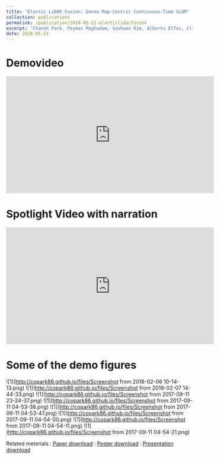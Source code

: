 ```yaml
---
title: "Elastic LiDAR Fusion: Dense Map-Centric Continuous-Time SLAM"
collection: publications
permalink: /publication/2018-05-21-elasticlidarfusion
excerpt: "Chanoh Park, Peyman Moghadam, Soohwan Kim, Alberto Elfes, Clinton Fookes, Sridha Sridharan, ICRA 2018.<br> <img src='/images/elastic_lidar_main.png'>"
date: 2018-05-21
---
```



# Demovideo
<iframe width="560" height="315" src="https://www.youtube.com/embed/QNNLncT9XmQ" frameborder="0" allow="autoplay; encrypted-media"> </iframe>
<br>

# Spotlight Video with narration
<iframe width="560" height="315" src="https://www.youtube.com/embed/bFxwsDEUAb4" frameborder="0" allow="autoplay; encrypted-media"> </iframe>
<br>

# Some of the demo figures
![1](http://copark86.github.io/files/Screenshot from 2018-02-06 10-14-13.png)
![1](http://copark86.github.io/files/Screenshot from 2018-02-07 14-44-33.png)
![1](http://copark86.github.io/files/Screenshot from 2017-09-11 23-24-37.png)
![1](http://copark86.github.io/files/Screenshot from 2017-09-11 04-53-38.png)
![1](http://copark86.github.io/files/Screenshot from 2017-09-11 04-53-47.png)
![1](http://copark86.github.io/files/Screenshot from 2017-09-11 04-54-00.png)
![1](http://copark86.github.io/files/Screenshot from 2017-09-11 04-54-11.png)
![1](http://copark86.github.io/files/Screenshot from 2017-09-11 04-54-21.png)
<br>

Related meterials
:   [Paper download](https://arxiv.org/pdf/1711.01691.pdf)
:   [Poster download](http://copark86.github.io/files/ICRA_ElasticLiDARFusion_poster_20180421_final.pdf)
:   [Presentation download](http://copark86.github.io/files/elasticlidarfusion_ppt.pdf)

